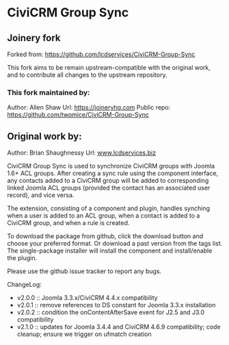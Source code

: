 # CiviCRM Group Sync

## Joinery fork 
Forked from: https://github.com/lcdservices/CiviCRM-Group-Sync

This fork aims to be remain upstream-compatible with the original work,
and to contribute all changes to the upstream repository.

### This fork maintained by:
Author: Allen Shaw
Url: https://joineryhq.com
Public repo: https://github.com/twomice/CiviCRM-Group-Sync

## Original work by:
Author: Brian Shaughnessy
Url: www.lcdservices.biz

CiviCRM Group Sync is used to synchronize CiviCRM groups with Joomla 1.6+ ACL groups. After creating a sync rule using the component interface, any contacts added to a CiviCRM group will be added to corresponding linked Joomla ACL groups (provided the contact has an associated user record), and vice versa.

The extension, consisting of a component and plugin, handles synching when a user is added to an ACL group, when a contact is added to a CiviCRM group, and when a rule is created.

To download the package from github, click the download button and choose your preferred format. Or download a past version from the tags list. The single-package installer will install the component and install/enable the plugin.

Please use the github issue tracker to report any bugs.

ChangeLog:

- v2.0.0 :: Joomla 3.3.x/CiviCRM 4.4.x compatibility
- v2.0.1 :: remove references to DS constant for Joomla 3.3.x installation
- v2.0.2 :: condition the onContentAfterSave event for J2.5 and J3.0 compatibility
- v2.1.0 :: updates for Joomla 3.4.4 and CiviCRM 4.6.9 compatibility; code cleanup; ensure we trigger on ufmatch creation
